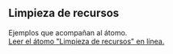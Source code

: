 ## Limpieza de recursos

Ejemplos que acompañan al átomo.  
[Leer el átomo "Limpieza de recursos" en línea.](https://stepik.org/lesson/350667/step/1)